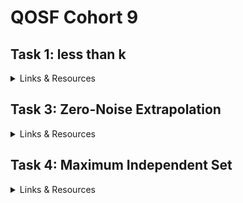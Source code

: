 # QOSF Cohort 9

## Task 1: less than k

<details>
    <summary>Links & Resources</summary>
  <ul>
    <li>
      <a href=https://pyqml.medium.com/comparing-two-numbers-using-a-quantum-algorithm-22910cea56aa>Comparing Two Numbers Using Quantum Algorithm</a>
    </li>
    <li>
      <a href=https://www.pyqml.com/volume1?provider=medium&origin=comparingnumbers>Hands-on ML with Python - Vol 1</a>
    </li>
    <li>
      <a href=https://quantumcomputinguk.org/tutorials/integer-comparison-in-qiskit>Integer Comparison in Qiskit</a>
    </li>
    <li>
      <a href=https://www.youtube.com/watch?v=AmqvNmzeRkA>Quantum algorithm 2 - Quantum Integer Comparison</a>
    </li>
    <li>
      <a href=https://arxiv.org/ftp/quant-ph/papers/0605/0605003.pdf>Solving mathematical problems with quantum search algorithm</a>
    </li>
</details>

## Task 3: Zero-Noise Extrapolation

<details>
    <summary>Links & Resources</summary>
    <ul>
        <li>
            <a href=https://mitiq.readthedocs.io/en/stable/guide/zne-5-theory.html>Mitiq Docs' Theory</a> | <a href=https://mitiq.readthedocs.io/en/stable/guide/zne.html> User Guide's ZNE</a>
        </li>
        <li>
            <a href=https://arxiv.org/abs/2005.10921>Digital zero noise extrapolation for quantum error mitigation - Arxiv</a>
        </li>
        <li>
            <a href=https://github.com/qiskit-community/prototype-zne>Qiskit Community - Prototype ZNE - GitHub</a>
        </li>
    </ul>
</details>

## Task 4: Maximum Independent Set

<details>
    <summary>Links & Resources</summary>
    <ul>
        <li>
            References from source: <a href=https://pulser.readthedocs.io/en/stable/index.html>Pulser</a>| <a href=https://queracomputing.github.io/Bloqade.jl/dev/>Bloqade</a>
        </li>
        <li><a href=https://en.wikipedia.org/wiki/Maximal_independent_set>Wikipedia - Maximal Independent Set</a></li>
        <li>
            <a href=https://www.quera.com/glossary/maximum-independent-set> QuEra - Maximum Independent Set</a>
        </li>
        <li>
            <a href=https://networkx.org/documentation/stable/reference/algorithms/generated/networkx.algorithms.mis.maximal_independent_set.html>NetworkX - Maximal Independent Set</a>
        </li>
        <li>
            <a href=https://ali-ibrahim137.github.io/competitive/programming/2020/01/02/maximum-independent-set-in-bipartite-graphs.html>GitHub page on Maximum Independent set in Bipartite Graphs</a>
        </li>
    </ul>
</details>
